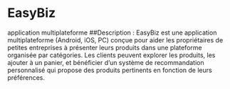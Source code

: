 # EasyBiz
application multiplateforme
##Description :
EasyBiz est une application multiplateforme (Android, iOS, PC) conçue pour aider les propriétaires de petites entreprises à présenter leurs produits dans une plateforme organisée par catégories. Les clients peuvent explorer les produits, les ajouter à un panier, et bénéficier d’un système de recommandation personnalisé qui propose des produits pertinents en fonction de leurs préférences.
